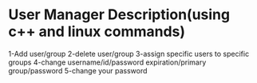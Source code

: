 # User Manager Description(using c++ and linux commands)

1-Add user/group
2-delete user/group
3-assign specific users to specific groups
4-change username/id/password expiration/primary group/password
5-change your password
